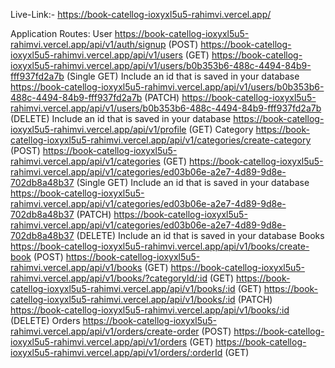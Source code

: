 Live-Link:- https://book-catellog-ioxyxl5u5-rahimvi.vercel.app/

Application Routes:
User
https://book-catellog-ioxyxl5u5-rahimvi.vercel.app/api/v1/auth/signup (POST)
https://book-catellog-ioxyxl5u5-rahimvi.vercel.app/api/v1/users (GET)
https://book-catellog-ioxyxl5u5-rahimvi.vercel.app/api/v1/users/b0b353b6-488c-4494-84b9-fff937fd2a7b (Single GET) Include an id that is saved in your database
https://book-catellog-ioxyxl5u5-rahimvi.vercel.app/api/v1/users/b0b353b6-488c-4494-84b9-fff937fd2a7b (PATCH)
https://book-catellog-ioxyxl5u5-rahimvi.vercel.app/api/v1/users/b0b353b6-488c-4494-84b9-fff937fd2a7b (DELETE) Include an id that is saved in your database
https://book-catellog-ioxyxl5u5-rahimvi.vercel.app/api/v1/profile (GET)
Category
https://book-catellog-ioxyxl5u5-rahimvi.vercel.app/api/v1/categories/create-category (POST)
https://book-catellog-ioxyxl5u5-rahimvi.vercel.app/api/v1/categories (GET)
https://book-catellog-ioxyxl5u5-rahimvi.vercel.app/api/v1/categories/ed03b06e-a2e7-4d89-9d8e-702db8a48b37 (Single GET) Include an id that is saved in your database
https://book-catellog-ioxyxl5u5-rahimvi.vercel.app/api/v1/categories/ed03b06e-a2e7-4d89-9d8e-702db8a48b37 (PATCH)
https://book-catellog-ioxyxl5u5-rahimvi.vercel.app/api/v1/categories/ed03b06e-a2e7-4d89-9d8e-702db8a48b37 (DELETE) Include an id that is saved in your database
Books
https://book-catellog-ioxyxl5u5-rahimvi.vercel.app/api/v1/books/create-book (POST)
https://book-catellog-ioxyxl5u5-rahimvi.vercel.app/api/v1/books (GET)
https://book-catellog-ioxyxl5u5-rahimvi.vercel.app/api/v1/books/?categoryId/:id (GET)
https://book-catellog-ioxyxl5u5-rahimvi.vercel.app/api/v1/books/:id (GET)
https://book-catellog-ioxyxl5u5-rahimvi.vercel.app/api/v1/books/:id (PATCH)
https://book-catellog-ioxyxl5u5-rahimvi.vercel.app/api/v1/books/:id (DELETE)
Orders
https://book-catellog-ioxyxl5u5-rahimvi.vercel.app/api/v1/orders/create-order (POST)
https://book-catellog-ioxyxl5u5-rahimvi.vercel.app/api/v1/orders (GET)
https://book-catellog-ioxyxl5u5-rahimvi.vercel.app/api/v1/orders/:orderId (GET)

